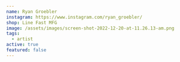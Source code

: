 ```yaml
---
name: Ryan Groebler
instagram: https://www.instagram.com/ryan_groebler/
shop: Line Fast MFG
image: /assets/images/screen-shot-2022-12-20-at-11.26.13-am.png
tags:
  - artist
active: true
featured: false
---
```

